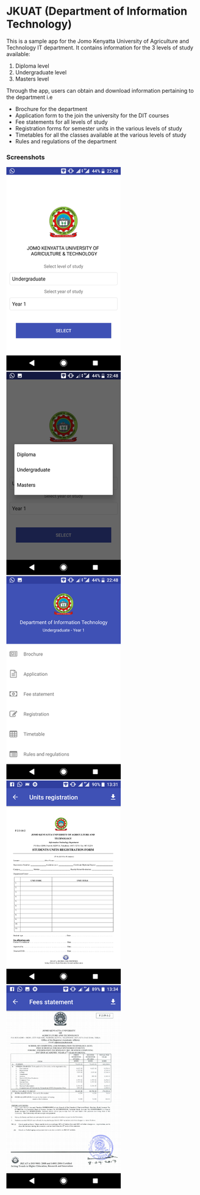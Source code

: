 # JKUAT (Department of Information Technology)

This is a sample app for the Jomo Kenyatta University of Agriculture and Technology IT department. It contains information for the 3 levels of study available:
1. Diploma level
2. Undergraduate level
3. Masters level

Through the app, users can obtain and download information pertaining to the department i.e
* Brochure for the department
* Application form to the join the university for the DIT courses
* Fee statements for all levels of study
* Registration forms for semester units in the various levels of study
* Timetables for all the classes available at the various levels of study
* Rules and regulations of the department

### Screenshots
<img src="screenshots/one.png" width="300" >
<img src="screenshots/two.png" width="300" >
<img src="screenshots/three.png" width="300" >
<img src="screenshots/four.png" width="300" >
<img src="screenshots/five.png" width="300" >
